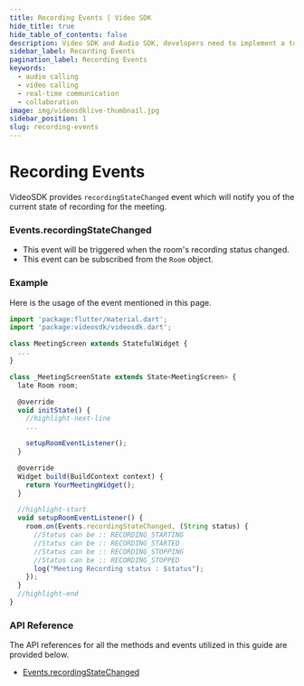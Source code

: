 ```yaml
---
title: Recording Events | Video SDK
hide_title: true
hide_table_of_contents: false
description: Video SDK and Audio SDK, developers need to implement a token server. This requires efforts on both the front-end and backend.
sidebar_label: Recording Events
pagination_label: Recording Events
keywords:
  - audio calling
  - video calling
  - real-time communication
  - collaboration
image: img/videosdklive-thumbnail.jpg
sidebar_position: 1
slug: recording-events
---
```


# Recording Events

VideoSDK provides `recordingStateChanged` event which will notify you of the current state of recording for the meeting.

### Events.recordingStateChanged

- This event will be triggered when the room's recording status changed.
- This event can be subscribed from the `Room` object.

### Example

Here is the usage of the event mentioned in this page.

```javascript
import 'package:flutter/material.dart';
import 'package:videosdk/videosdk.dart';

class MeetingScreen extends StatefulWidget {
  ...
}

class _MeetingScreenState extends State<MeetingScreen> {
  late Room room;

  @override
  void initState() {
    //highlight-next-line
    ...

    setupRoomEventListener();
  }

  @override
  Widget build(BuildContext context) {
    return YourMeetingWidget();
  }

  //highlight-start
  void setupRoomEventListener() {
    room.on(Events.recordingStateChanged, (String status) {
      //Status can be :: RECORDING_STARTING
      //Status can be :: RECORDING_STARTED
      //Status can be :: RECORDING_STOPPING
      //Status can be :: RECORDING_STOPPED
      log("Meeting Recording status : $status");
    });
  }
  //highlight-end
}
```

### API Reference

The API references for all the methods and events utilized in this guide are provided below.

- [Events.recordingStateChanged](/flutter/api/sdk-reference/room-class/events#recordingstatechanged)
